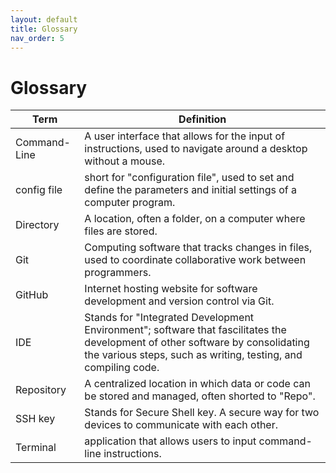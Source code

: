 ```yaml
---
layout: default
title: Glossary
nav_order: 5
---
```

# Glossary
|Term|Definition|
|---|---|
|Command-Line|A user interface that allows for the input of instructions, used to navigate around a desktop without a mouse.|
|config file| short for "configuration file", used to set and define the parameters and initial settings of a computer program.|
|Directory|A location, often a folder, on a computer where files are stored.|
|Git|Computing software that tracks changes in files, used to coordinate collaborative work between programmers.|
|GitHub|Internet hosting website for software development and version control via Git.|
|IDE|Stands for "Integrated Development Environment"; software that fascilitates the development of other software by consolidating the various steps, such as writing, testing, and compiling code.|
|Repository|A centralized location in which data or code can be stored and managed, often shorted to "Repo".|
|SSH key|Stands for Secure Shell key. A secure way for two devices to communicate with each other.|
|Terminal|application that allows users to input command-line instructions.|